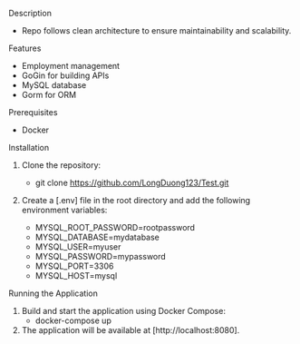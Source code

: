 Description
- Repo follows clean architecture to ensure maintainability and scalability.

Features
- Employment management
- GoGin for building APIs
- MySQL database
- Gorm for ORM

Prerequisites
- Docker

Installation
1. Clone the repository:
    - git clone https://github.com/LongDuong123/Test.git

2. Create a [.env] file in the root directory and add the following environment variables:
    - MYSQL_ROOT_PASSWORD=rootpassword
    - MYSQL_DATABASE=mydatabase
    - MYSQL_USER=myuser
    - MYSQL_PASSWORD=mypassword
    - MYSQL_PORT=3306
    - MYSQL_HOST=mysql

Running the Application
1. Build and start the application using Docker Compose:
    - docker-compose up 
2. The application will be available at [http://localhost:8080].